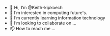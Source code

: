 - 👋 Hi, I’m @Keith-kipkoech
- 👀 I’m interested in computing future's.
- 🌱 I’m currently learning information technology 
- 💞️ I’m looking to collaborate on ...
- 📫 How to reach me ...

<!---
Keith-kipkoech/Keith-kipkoech is a ✨ special ✨ repository because its `README.md` (this file) appears on your GitHub profile.
You can click the Preview link to take a look at your changes.
--->
